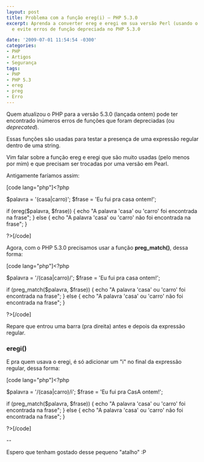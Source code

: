 ```yaml
---
layout: post
title: Problema com a função ereg(i) – PHP 5.3.0
excerpt: Aprenda a converter ereg e eregi em sua versão Perl (usando o preg_match)
  e evite erros de função depreciada no PHP 5.3.0

date: '2009-07-01 11:54:54 -0300'
categories:
- PHP
- Artigos
- Segurança
tags:
- PHP
- PHP 5.3
- ereg
- preg
- Erro
---
```

<p>Quem atualizou o PHP para a versão 5.3.0 (<span class="removed_link" title="http://blog.thiagobelem.net/noticias/php-5-3-0-lancado/">lançada ontem</span>) pode ter encontrado inúmeros erros de funções que foram depreciadas (ou <em>deprecated</em>).</p>
<p>Essas funções são usadas para testar a presença de uma expressão regular dentro de uma string.</p>
<p>Vim falar sobre a função ereg e eregi que são muito usadas (pelo menos por mim) e que precisam ser trocadas por uma versão em Pearl.</p>
<p>Antigamente faríamos assim:</p>
<p>[code lang="php"]&lt;?php</p>
<p>$palavra = '(casa|carro)';
$frase = 'Eu fui pra casa ontem!';</p>
<p>if (ereg($palavra, $frase)) {
	echo &quot;A palavra 'casa' ou 'carro' foi encontrada na frase&quot;;
} else {
	echo &quot;A palavra 'casa' ou 'carro' não foi encontrada na frase&quot;;
}</p>
<p>?&gt;[/code]</p>
<p>Agora, com o PHP 5.3.0 precisamos usar a função <strong>preg_match()</strong>, dessa forma:</p>
<p>[code lang="php"]&lt;?php</p>
<p>$palavra = '/(casa|carro)/';
$frase = 'Eu fui pra casa ontem!';</p>
<p>if (preg_match($palavra, $frase)) {
	echo &quot;A palavra 'casa' ou 'carro' foi encontrada na frase&quot;;
} else {
	echo &quot;A palavra 'casa' ou 'carro' não foi encontrada na frase&quot;;
}</p>
<p>?&gt;[/code]</p>
<p>Repare que entrou uma barra (pra direita) antes e depois da expressão regular.</p>
<h3>eregi()</h3>
<p>E pra quem usava o eregi, é só adicionar um "i" no final da expressão regular, dessa forma:</p>
<p>[code lang="php"]&lt;?php</p>
<p>$palavra = '/(casa|carro)/i';
$frase = 'Eu fui pra CasA ontem!';</p>
<p>if (preg_match($palavra, $frase)) {
	echo &quot;A palavra 'casa' ou 'carro' foi encontrada na frase&quot;;
} else {
	echo &quot;A palavra 'casa' ou 'carro' não foi encontrada na frase&quot;;
}</p>
<p>?&gt;[/code]</p>
<p>--</p>
<p>Espero que tenham gostado desse pequeno "atalho" :P</p>
